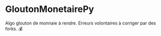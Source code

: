 # GloutonMonetairePy
Algo glouton de monnaie à rendre. Erreurs volontaires à corriger par des forks. 💰
